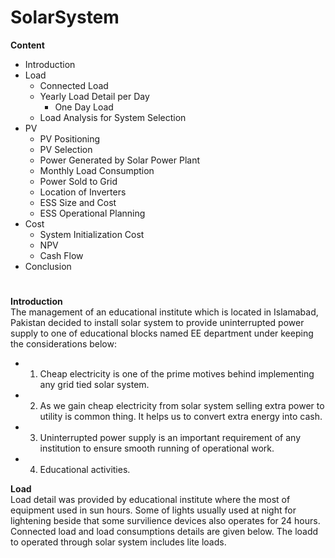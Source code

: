 # SolarSystem
**Content**
- Introduction  
- Load  
  - Connected Load  
  - Yearly Load Detail per Day  
    - One Day Load  
  - Load Analysis for System Selection  
- PV  
  - PV Positioning  
  - PV Selection  
  - Power Generated by Solar Power Plant  
  - Monthly Load Consumption  
  - Power Sold to Grid  
  - Location of Inverters  
  - ESS Size and Cost  
  - ESS Operational Planning  
- Cost  
  - System Initialization Cost  
  - NPV  
  - Cash Flow  
- Conclusion
#
**Introduction**  
The management of an educational institute which is located in Islamabad, Pakistan decided to install solar system to provide uninterrupted power supply to one of educational blocks named EE department under keeping the considerations below:  
- 1. Cheap electricity is one of the prime motives behind implementing any grid tied solar system.  
- 2. As we gain cheap electricity from solar system selling extra power to utility is common thing. It helps us to convert extra energy into cash.  
- 3. Uninterrupted power supply is an important requirement of any institution to ensure smooth running of operational work.  
- 4. Educational activities.  

**Load**  
Load detail was provided by educational institute where the most of equipment used in sun hours. Some of
lights usually used at night for lightening beside that some survilience devices also operates for 24 hours.
Connected load and load consumptions details are given below. The loadd to operated through solar
system includes lite loads. 
